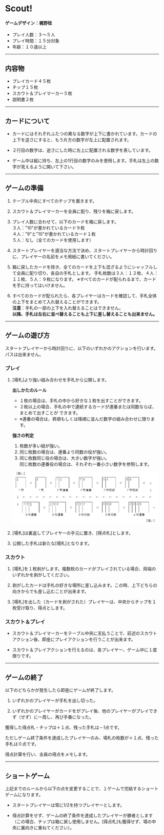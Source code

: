 # Scout! 

#### ゲームデザイン：梶野桂

- プレイ人数：３～５人
- プレイ時間：１５分対象
- 年齢：１０歳以上

---

## 内容物

- プレイカード４５枚
- チップ１５枚  
- スカウト＆プレイマーカー５枚
- 説明書２枚

---

## カードについて

- カードにはそれぞれふたつの異なる数字が上下に書かれています。カードの上下を逆さにすると、もう片方の数字が左上に配置されます。

- ２行目の数字は、逆さにした時に左上に配置される数字を表しています。

- ゲーム中は縦に持ち、左上の1行目の数字のみを使用します。手札は左上の数字が見えるように開いて下さい。

---

## ゲームの準備

1. テーブル中央にすべてのチップを置きます。

1. スカウト＆プレイマーカーを全員に配り、残りを箱に戻します。

1. プレイ人数に合わせて、以下のカードを箱に戻します。  
    ３人："10"が書かれているカード９枚  
    ４人："9"と"10"が書かれているカード１枚  
    ５人：なし（全てのカードを使用します）

1. スタートプレイヤーを適当な方法で決め、スタートプレイヤーから時計回りに、プレイヤーの名前をメモ用紙に書いてください。

1. 箱に戻したカードを除き、全てのカードを上下も混ざるようにシャッフルして全員に配り切り、各自の手札とします。
手札枚数は３人：１２枚、４人：１１枚、５人：９枚になります。
※すべてのカードが配られるまで、カードを手に持ってはいけません。

1. すべてのカードが配られたら、各プレイヤーはカードを確認して、手札全体の上下をまとめて入れ替えることができます。  
**注意**：手札の一部の上下を入れ替えることはできません。  
**以降、手札は左右に並べ替えることも上下に差し替えることも出来ません。**

---

## ゲームの遊び方

スタートプレイヤーから時計回りに、以下のいずれかのアクションを行います。パスは出来ません。

### プレイ

1. [場札]より強い組み合わせを手札から公開します。  

    **出しかたのルール**
    - １枚の場合は、手札の中から好きな１枚を出すことができます。
    - ２枚以上の場合、手札の中で連続するカードが連番または同数ならば、まとめて出すことが
    できます。
    - ※連番の場合は、昇順もしくは降順に並んだ数字の組み合わせに限ります。  

    **強さの判定**
    1. 枚数が多い組が強い。
    1. 同じ枚数の場合は、連番より同数の役が強い。
    1. 同じ枚数同じ役の場合は、大きい数字が強い。  
    同じ枚数の連番役の場合は、それぞれ一番小さい数字を参照します。

    ![scout01.png](https://raw.githubusercontent.com/onemoregamejpn/rule/master/scout01.png "強さの判定")

1. [場札]は裏返してプレイヤーの手元に置き、[得点札]とします。

1. 公開した手札は新たな[場札]となります。

### スカウト

1. [場札]を１枚剥がします。複数枚のカードがプレイされている場合、両端のいずれかを剥がしてください。

1. 剥がしたカードは手札の好きな場所に差し込みます。この時、上下どちらの向きからでも差し込むことが出来ます。

1. [場札]を出した（カードを剥がされた）プレイヤーは、中央からチップを１枚受け取り、得点とします。

### スカウト＆プレイ

- スカウト＆プレイマーカーをテーブル中央に支払うことで、前述のスカウトアクション後、即座にプレイアクションを行うことが出来ます。

- スカウト＆プレイアクションを行えるのは、各プレイヤー、ゲーム中に１度限りです。

---

## ゲームの終了

以下のどちらかが発生したら即座にゲームが終了します。

1. いずれかのプレイヤーが手札を出し切った。

1. いずれかのプレイヤーがカードをがプレイ後、他のプレイヤーがプレイできず（せず）に一周し、再び手番になった。

獲得した得点札・チップは＋１点、残った手札は－1点です。

ただしゲーム終了条件を達成したプレイヤーのみ、場札の枚数が＋１点、残った手札は０点です。

得点計算を行い、全員の得点をメモします。

---

## ショートゲーム

上記までのルールから以下の点を変更することで、１ゲームで完結するショートゲームになります。

- スタートプレイヤーは常に1/2を持つプレイヤーとします。

- 得点計算をせず、ゲームの終了条件を達成したプレイヤーが勝者とします（この場合、チップは箱に戻し使用しません。[得点札]も獲得せず、場の中央に裏向きに重ねてください）。
